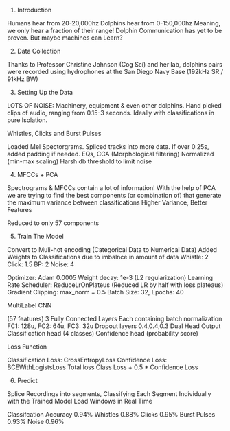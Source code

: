 1) Introduction

  Humans hear from 20-20,000hz
  Dolphins hear from 0-150,000hz
  Meaning, we only hear a fraction of their range!
  Dolphin Communication has yet to be proven. But maybe machines can Learn?
  

2) Data Collection

  Thanks to Professor Christine Johnson (Cog Sci) and her lab, dolphins pairs were recorded using hydrophones at the San Diego Navy Base (192kHz SR / 91kHz BW)
  

3) Setting Up the Data

  LOTS OF NOISE: Machinery, equipment & even other dolphins. Hand picked clips of audio, ranging from 0.15-3 seconds. Ideally with classifications in pure Isolation. 
  
  Whistles, Clicks and Burst Pulses

  Loaded Mel Spectorgrams. Spliced tracks into more data. If over 0.25s, added padding if needed.
  EQs, CCA (Morphological filtering)
  Normalized (min-max scaling)
  Harsh db threshold to limit noise
  

4)  MFCCs + PCA

  Spectrograms & MFCCs contain a lot of information!
  With the help of PCA we are trying to find the best components (or combination of) that generate the maximum variance between   classifications 
  Higher Variance, Better Features

  Reduced to only 57 components
  

5) Train The Model

  Convert to Muli-hot encoding (Categorical Data to Numerical Data)
  Added Weights to Classifications due to imbalnce in amount of data 
  Whistle: 2 Click: 1.5 BP: 2 Noise: 4

  Optimizer: Adam 0.0005
  Weight decay: 1e-3 (L2 regularization) 
  Learning Rate Scheduler: ReduceLrOnPlateus (Reduced LR by half with loss plateaus)
  Gradient Clipping: max_norm = 0.5
  Batch Size: 32, Epochs: 40

MultiLabel CNN
  
  (57 features)
  3 Fully Connected Layers
  Each containing batch normalization
  FC1: 128u, FC2: 64u, FC3: 32u
  Dropout layers 0.4,0.4,0.3
  Dual Head Output
  Classification head (4 classes)
  Confidence head (probability score)
  

Loss Function
  
  Classification Loss: CrossEntropyLoss 
  Confidence Loss: BCEWithLogistsLoss 
  Total loss 
  Class Loss + 0.5 * Confidence Loss
  

6) Predict

  Splice Recordings into segments, Classifying Each Segment Individually with the Trained Model 
  Load Windows in Real Time

  Classifcation Accuracy 0.94%
  Whistles 0.88%
  Clicks 0.95%
  Burst Pulses 0.93%
  Noise 0.96%
